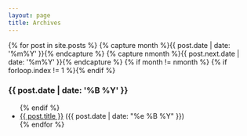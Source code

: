 ```yaml
---
layout: page
title: Archives
---
```


{% for post in site.posts %}
{% capture month %}{{ post.date | date: '%m%Y' }}{% endcapture %}
{% capture nmonth %}{{ post.next.date | date: '%m%Y' }}{% endcapture %}
{% if month != nmonth %}
{% if forloop.index != 1 %}</ul>{% endif %}
<h3>{{ post.date | date: '%B %Y' }}</h3>
<ul>
{% endif %}
<li><a href="{{ post.url }}">{{ post.title }}</a> (<time>{{ post.date | date: "%e %B %Y" }}</time>)</li>
{% endfor %}